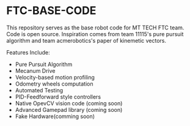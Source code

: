 # FTC-BASE-CODE
This repository serves as the base robot code for MT TECH FTC team. Code is open source. Inspiration comes from team 11115's pure
pursuit algorithm and team acmerobotics's paper of kinemetic vectors.

Features Include:
- Pure Pursuit Algorithm
- Mecanum Drive
- Velocity-based motion profiling
- Odometry wheels computation
- Automated Testing
- PID-Feedforward style controllers
- Native OpevCV vision code (coming soon)
- Advanced Gamepad library (coming soon)
- Fake Hardware(comming soon)

